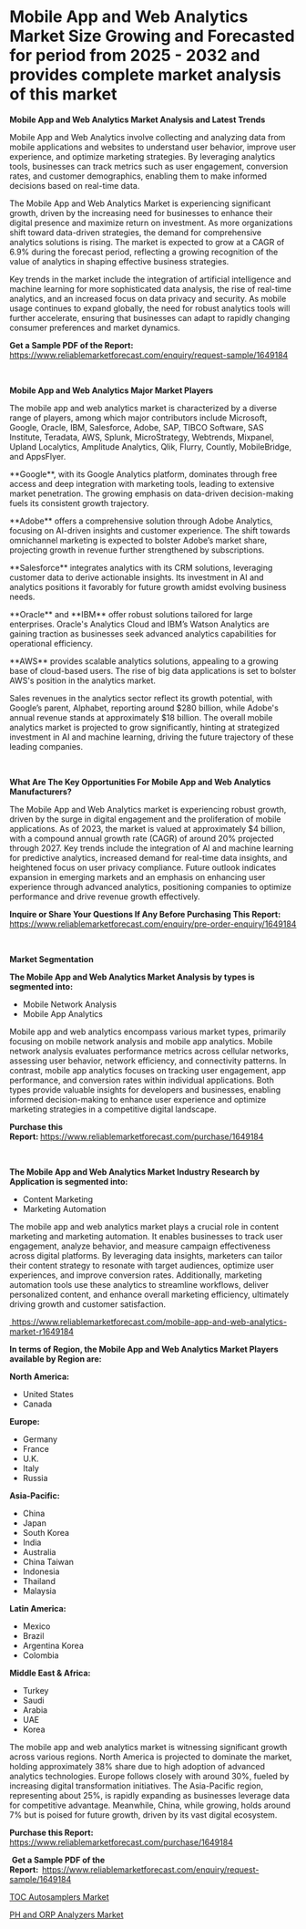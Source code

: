 <p><h1>Mobile App and Web Analytics Market Size Growing and Forecasted for period from 2025 - 2032 and provides complete market analysis of this market</h1></p><p><strong>Mobile App and Web Analytics Market Analysis and Latest Trends</strong></p>
<p><p>Mobile App and Web Analytics involve collecting and analyzing data from mobile applications and websites to understand user behavior, improve user experience, and optimize marketing strategies. By leveraging analytics tools, businesses can track metrics such as user engagement, conversion rates, and customer demographics, enabling them to make informed decisions based on real-time data.</p><p>The Mobile App and Web Analytics Market is experiencing significant growth, driven by the increasing need for businesses to enhance their digital presence and maximize return on investment. As more organizations shift toward data-driven strategies, the demand for comprehensive analytics solutions is rising. The market is expected to grow at a CAGR of 6.9% during the forecast period, reflecting a growing recognition of the value of analytics in shaping effective business strategies.</p><p>Key trends in the market include the integration of artificial intelligence and machine learning for more sophisticated data analysis, the rise of real-time analytics, and an increased focus on data privacy and security. As mobile usage continues to expand globally, the need for robust analytics tools will further accelerate, ensuring that businesses can adapt to rapidly changing consumer preferences and market dynamics.</p></p>
<p><strong>Get a Sample PDF of the Report:&nbsp;</strong> <a href="https://www.reliablemarketforecast.com/enquiry/request-sample/1649184?utm_campaign=1840&utm_medium=2&utm_source=Github&utm_content=ia&utm_term=26032025&utm_id=mobile-app-and-web-analytics">https://www.reliablemarketforecast.com/enquiry/request-sample/1649184</a></p>
<p>&nbsp;</p>
<p><strong>Mobile App and Web Analytics Major Market Players</strong></p>
<p><p>The mobile app and web analytics market is characterized by a diverse range of players, among which major contributors include Microsoft, Google, Oracle, IBM, Salesforce, Adobe, SAP, TIBCO Software, SAS Institute, Teradata, AWS, Splunk, MicroStrategy, Webtrends, Mixpanel, Upland Localytics, Amplitude Analytics, Qlik, Flurry, Countly, MobileBridge, and AppsFlyer. </p><p>**Google**, with its Google Analytics platform, dominates through free access and deep integration with marketing tools, leading to extensive market penetration. The growing emphasis on data-driven decision-making fuels its consistent growth trajectory.</p><p>**Adobe** offers a comprehensive solution through Adobe Analytics, focusing on AI-driven insights and customer experience. The shift towards omnichannel marketing is expected to bolster Adobe’s market share, projecting growth in revenue further strengthened by subscriptions.</p><p>**Salesforce** integrates analytics with its CRM solutions, leveraging customer data to derive actionable insights. Its investment in AI and analytics positions it favorably for future growth amidst evolving business needs.</p><p>**Oracle** and **IBM** offer robust solutions tailored for large enterprises. Oracle's Analytics Cloud and IBM’s Watson Analytics are gaining traction as businesses seek advanced analytics capabilities for operational efficiency.</p><p>**AWS** provides scalable analytics solutions, appealing to a growing base of cloud-based users. The rise of big data applications is set to bolster AWS's position in the analytics market.</p><p>Sales revenues in the analytics sector reflect its growth potential, with Google’s parent, Alphabet, reporting around $280 billion, while Adobe's annual revenue stands at approximately $18 billion. The overall mobile analytics market is projected to grow significantly, hinting at strategized investment in AI and machine learning, driving the future trajectory of these leading companies.</p></p>
<p>&nbsp;</p>
<p><strong>What Are The Key Opportunities For Mobile App and Web Analytics Manufacturers?</strong></p>
<p><p>The Mobile App and Web Analytics market is experiencing robust growth, driven by the surge in digital engagement and the proliferation of mobile applications. As of 2023, the market is valued at approximately $4 billion, with a compound annual growth rate (CAGR) of around 20% projected through 2027. Key trends include the integration of AI and machine learning for predictive analytics, increased demand for real-time data insights, and heightened focus on user privacy compliance. Future outlook indicates expansion in emerging markets and an emphasis on enhancing user experience through advanced analytics, positioning companies to optimize performance and drive revenue growth effectively.</p></p>
<p><strong>Inquire or Share Your Questions If Any Before Purchasing This Report:</strong> <a href="https://www.reliablemarketforecast.com/enquiry/pre-order-enquiry/1649184?utm_campaign=1840&utm_medium=2&utm_source=Github&utm_content=ia&utm_term=26032025&utm_id=mobile-app-and-web-analytics">https://www.reliablemarketforecast.com/enquiry/pre-order-enquiry/1649184</a></p>
<p>&nbsp;</p>
<p><strong>Market Segmentation</strong></p>
<p><strong>The Mobile App and Web Analytics Market Analysis by types is segmented into:</strong></p>
<p><ul><li>Mobile Network Analysis</li><li>Mobile App Analytics</li></ul></p>
<p><p>Mobile app and web analytics encompass various market types, primarily focusing on mobile network analysis and mobile app analytics. Mobile network analysis evaluates performance metrics across cellular networks, assessing user behavior, network efficiency, and connectivity patterns. In contrast, mobile app analytics focuses on tracking user engagement, app performance, and conversion rates within individual applications. Both types provide valuable insights for developers and businesses, enabling informed decision-making to enhance user experience and optimize marketing strategies in a competitive digital landscape.</p></p>
<p><strong>Purchase this Report:&nbsp;</strong><a href="https://www.reliablemarketforecast.com/purchase/1649184?utm_campaign=1840&utm_medium=2&utm_source=Github&utm_content=ia&utm_term=26032025&utm_id=mobile-app-and-web-analytics">https://www.reliablemarketforecast.com/purchase/1649184</a></p>
<p>&nbsp;</p>
<p><strong>The Mobile App and Web Analytics Market Industry Research by Application is segmented into:</strong></p>
<p><ul><li>Content Marketing</li><li>Marketing Automation</li></ul></p>
<p><p>The mobile app and web analytics market plays a crucial role in content marketing and marketing automation. It enables businesses to track user engagement, analyze behavior, and measure campaign effectiveness across digital platforms. By leveraging data insights, marketers can tailor their content strategy to resonate with target audiences, optimize user experiences, and improve conversion rates. Additionally, marketing automation tools use these analytics to streamline workflows, deliver personalized content, and enhance overall marketing efficiency, ultimately driving growth and customer satisfaction.</p></p>
<p><a href="https://www.reliablemarketforecast.com/mobile-app-and-web-analytics-market-r1649184?utm_campaign=1840&utm_medium=2&utm_source=Github&utm_content=ia&utm_term=26032025&utm_id=mobile-app-and-web-analytics">&nbsp;https://www.reliablemarketforecast.com/mobile-app-and-web-analytics-market-r1649184</a></p>
<p><strong>In terms of Region, the Mobile App and Web Analytics Market Players available by Region are:</strong></p>
<p>
    <p> <strong> North America: </strong>
        <ul>
            <li>United States</li>
            <li>Canada</li>
        </ul>
        </p> 
    <p> <strong> Europe: </strong>
        <ul>
            <li>Germany</li>
            <li>France</li>
            <li>U.K.</li>
            <li>Italy</li>
            <li>Russia</li>
        </ul>
        </p> 
    <p> <strong> Asia-Pacific: </strong>
        <ul>
            <li>China</li>
            <li>Japan</li>
            <li>South Korea</li>
            <li>India</li>
            <li>Australia</li>
            <li>China Taiwan</li>
            <li>Indonesia</li>
            <li>Thailand</li>
            <li>Malaysia</li>
        </ul>
        </p> 
    <p> <strong> Latin America: </strong>
        <ul>
            <li>Mexico</li>
            <li>Brazil</li>
            <li>Argentina Korea</li>
            <li>Colombia</li>
        </ul>
        </p> 
    <p> <strong> Middle East & Africa: </strong>
        <ul>
            <li>Turkey</li>
            <li>Saudi</li>
            <li>Arabia</li>
            <li>UAE</li>
            <li>Korea</li>
        </ul>
    </p>
    </p>
<p><p>The mobile app and web analytics market is witnessing significant growth across various regions. North America is projected to dominate the market, holding approximately 38% share due to high adoption of advanced analytics technologies. Europe follows closely with around 30%, fueled by increasing digital transformation initiatives. The Asia-Pacific region, representing about 25%, is rapidly expanding as businesses leverage data for competitive advantage. Meanwhile, China, while growing, holds around 7% but is poised for future growth, driven by its vast digital ecosystem.</p></p>
<p><strong>Purchase this Report: </strong><a href="https://www.reliablemarketforecast.com/purchase/1649184?utm_campaign=1840&utm_medium=2&utm_source=Github&utm_content=ia&utm_term=26032025&utm_id=mobile-app-and-web-analytics">https://www.reliablemarketforecast.com/purchase/1649184</a></p>
<p>&nbsp;<strong>Get a Sample PDF of the Report:&nbsp;&nbsp;</strong><a href="https://www.reliablemarketforecast.com/enquiry/request-sample/1649184?utm_campaign=1840&utm_medium=2&utm_source=Github&utm_content=ia&utm_term=26032025&utm_id=mobile-app-and-web-analytics">https://www.reliablemarketforecast.com/enquiry/request-sample/1649184</a></p>
<p><strong></strong></p>
<p><p><a href="https://github.com/maikefelanc3/Market-Research-Report-List-1/blob/main/toc-autosamplers-market.md?utm_campaign=1840&utm_medium=2&utm_source=Github&utm_content=ia&utm_term=26032025&utm_id=mobile-app-and-web-analytics">TOC Autosamplers Market</a></p><p><a href="https://github.com/arionmp/Market-Research-Report-List-5/blob/main/ph-and-orp-analyzers-market.md?utm_campaign=1840&utm_medium=2&utm_source=Github&utm_content=ia&utm_term=26032025&utm_id=mobile-app-and-web-analytics">PH and ORP Analyzers Market</a></p></p>